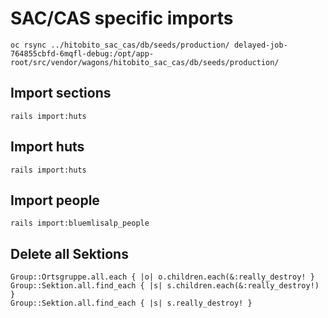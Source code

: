 # SAC/CAS specific imports

```
oc rsync ../hitobito_sac_cas/db/seeds/production/ delayed-job-764855cbfd-6mqfl-debug:/opt/app-root/src/vendor/wagons/hitobito_sac_cas/db/seeds/production/
```

## Import sections

`rails import:huts`

## Import huts

`rails import:huts`

## Import people

`rails import:bluemlisalp_people`

## Delete all Sektions

```
Group::Ortsgruppe.all.each { |o| o.children.each(&:really_destroy! }
Group::Sektion.all.find_each { |s| s.children.each(&:really_destroy!) }
Group::Sektion.all.find_each { |s| s.really_destroy! }
```
